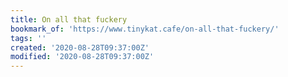 ```yaml
---
title: On all that fuckery
bookmark_of: 'https://www.tinykat.cafe/on-all-that-fuckery/'
tags: ''
created: '2020-08-28T09:37:00Z'
modified: '2020-08-28T09:37:00Z'
---
```

 
